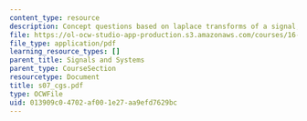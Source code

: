 ```yaml
---
content_type: resource
description: Concept questions based on laplace transforms of a signal, exponential.
file: https://ol-ocw-studio-app-production.s3.amazonaws.com/courses/16-01-unified-engineering-i-ii-iii-iv-fall-2005-spring-2006/013909c04702af001e27aa9efd7629bc_s07_cgs.pdf
file_type: application/pdf
learning_resource_types: []
parent_title: Signals and Systems
parent_type: CourseSection
resourcetype: Document
title: s07_cgs.pdf
type: OCWFile
uid: 013909c0-4702-af00-1e27-aa9efd7629bc
---
```

